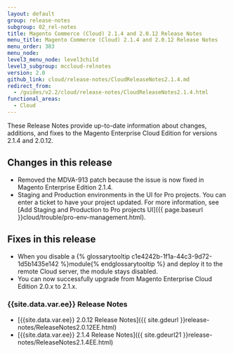 ```yaml
---
layout: default
group: release-notes
subgroup: 02_rel-notes
title: Magento Commerce (Cloud) 2.1.4 and 2.0.12 Release Notes
menu_title: Magento Commerce (Cloud) 2.1.4 and 2.0.12 Release Notes
menu_order: 383
menu_node:
level3_menu_node: level3child
level3_subgroup: mccloud-relnotes
version: 2.0
github_link: cloud/release-notes/CloudReleaseNotes2.1.4.md
redirect_from:
  - /guides/v2.2/cloud/release-notes/CloudReleaseNotes2.1.4.html
functional_areas:
  - Cloud
---
```


These Release Notes provide up-to-date information about changes, additions, and fixes to the Magento Enterprise Cloud Edition for versions 2.1.4 and 2.0.12.

## Changes in this release

* Removed the MDVA-913 patch because the issue is now fixed in Magento Enterprise Edition 2.1.4.
* Staging and Production environments in the UI for Pro projects. You can enter a ticket to have your project updated. For more information, see [Add Staging and Production to Pro projects UI]({{ page.baseurl }}cloud/trouble/pro-env-management.html).

## Fixes in this release
*	When you disable a {% glossarytooltip c1e4242b-1f1a-44c3-9d72-1d5b1435e142 %}module{% endglossarytooltip %} and deploy it to the remote Cloud server, the module stays disabled.
*	You can now successfully upgrade from Magento Enterprise Cloud Edition 2.0.x to 2.1.x.

### {{site.data.var.ee}} Release Notes
*	[{{site.data.var.ee}} 2.0.12 Release Notes]({{ site.gdeurl }}release-notes/ReleaseNotes2.0.12EE.html)
*	[{{site.data.var.ee}} 2.1.4 Release Notes]({{ site.gdeurl21 }}release-notes/ReleaseNotes2.1.4EE.html)
